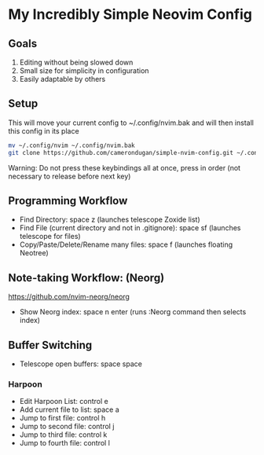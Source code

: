 # My Incredibly Simple Neovim Config

## Goals

1. Editing without being slowed down
1. Small size for simplicity in configuration
1. Easily adaptable by others

## Setup

This will move your current config to ~/.config/nvim.bak and will then install this config in its place

```bash
mv ~/.config/nvim ~/.config/nvim.bak
git clone https://github.com/camerondugan/simple-nvim-config.git ~/.config/nvim
```

Warning: Do not press these keybindings all at once, press in order (not necessary to release before next key)

## Programming Workflow

- Find Directory: space z (launches telescope Zoxide list)
- Find File (current directory and not in .gitignore): space sf (launches telescope for files)
- Copy/Paste/Delete/Rename many files: space f (launches floating Neotree)

## Note-taking Workflow: (Neorg)

<https://github.com/nvim-neorg/neorg>

- Show Neorg index: space n enter (runs :Neorg command then selects index)

## Buffer Switching

- Telescope open buffers: space space

### Harpoon

- Edit Harpoon List: control e
- Add current file to list: space a
- Jump to first file: control h
- Jump to second file: control j
- Jump to third file: control k
- Jump to fourth file: control l
